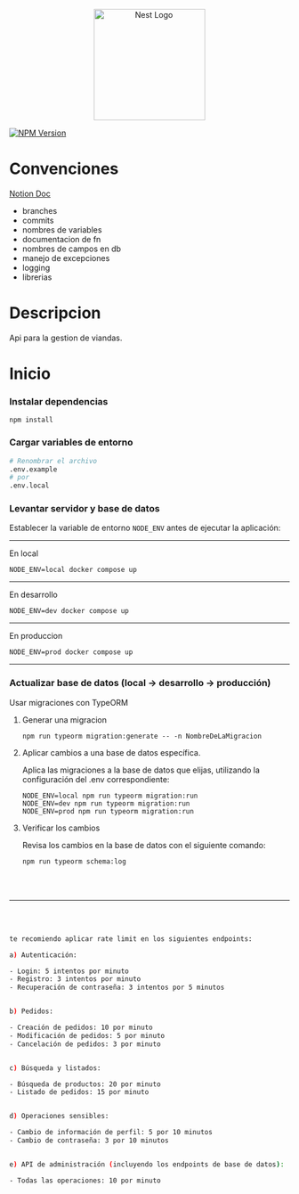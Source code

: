 <p align="center">
  <a href="http://nestjs.com/" target="blank"><img src="https://nestjs.com/img/logo-small.svg" width="200" alt="Nest Logo" /></a>
</p>

<a href="https://www.npmjs.com/~nestjscore" target="_blank"><img src="https://img.shields.io/npm/v/@nestjs/core.svg" alt="NPM Version" /></a>

# Convenciones

<a href="https://www.notion.so/Convenciones-77273e2a61d34f9caf81f345a6fa17d8#697d577511f243578d211564a75ea14b">Notion Doc</a>

- branches
- commits
- nombres de variables
- documentacion de fn
- nombres de campos en db
- manejo de excepciones
- logging
- librerias

# Descripcion

Api para la gestion de viandas.

# Inicio

### Instalar dependencias

```
npm install
```

### Cargar variables de entorno

```bash
# Renombrar el archivo
.env.example
# por
.env.local
```

### Levantar servidor y base de datos

Establecer la variable de entorno `NODE_ENV` antes de ejecutar la aplicación:

<hr>
En local 
    
  `NODE_ENV=local docker compose up`
<hr>
En desarrollo

`NODE_ENV=dev docker compose up`

<hr>
En produccion

`NODE_ENV=prod docker compose up`

<hr>

### Actualizar base de datos (local → desarrollo → producción)

Usar migraciones con TypeORM

1. Generar una migracion

   `npm run typeorm migration:generate -- -n NombreDeLaMigracion`

2. Aplicar cambios a una base de datos específica.

   Aplica las migraciones a la base de datos que elijas, utilizando la configuración del .env correspondiente:

   ```
   NODE_ENV=local npm run typeorm migration:run
   NODE_ENV=dev npm run typeorm migration:run
   NODE_ENV=prod npm run typeorm migration:run
   ```

3. Verificar los cambios

   Revisa los cambios en la base de datos con el siguiente comando:

   `npm run typeorm schema:log`

<br>
<br>
<hr>
<br>
<br>

```bash
te recomiendo aplicar rate limit en los siguientes endpoints:

a) Autenticación:

- Login: 5 intentos por minuto
- Registro: 3 intentos por minuto
- Recuperación de contraseña: 3 intentos por 5 minutos


b) Pedidos:

- Creación de pedidos: 10 por minuto
- Modificación de pedidos: 5 por minuto
- Cancelación de pedidos: 3 por minuto


c) Búsqueda y listados:

- Búsqueda de productos: 20 por minuto
- Listado de pedidos: 15 por minuto


d) Operaciones sensibles:

- Cambio de información de perfil: 5 por 10 minutos
- Cambio de contraseña: 3 por 10 minutos


e) API de administración (incluyendo los endpoints de base de datos):

- Todas las operaciones: 10 por minuto
```
